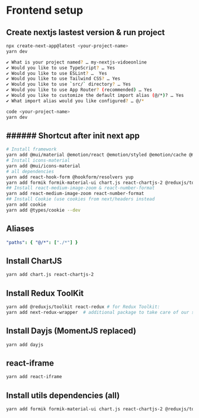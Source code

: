 # Frontend setup

## Create nextjs lastest version & run project

```bash
npx create-next-app@latest <your-project-name>
yarn dev

✔ What is your project named? … my-nextjs-vidoeonline
✔ Would you like to use TypeScript? … Yes
✔ Would you like to use ESLint? …  Yes
✔ Would you like to use Tailwind CSS? … Yes
✔ Would you like to use `src/` directory? … Yes
✔ Would you like to use App Router? (recommended) … Yes
✔ Would you like to customize the default import alias (@/*)? … Yes
✔ What import alias would you like configured? … @/*

code <your-project-name>
yarn dev
```

## ###### Shortcut after init next app

```bash
# Install framework
yarn add @mui/material @emotion/react @emotion/styled @emotion/cache @mui/x-data-grid
# Install icons-material
yarn add @mui/icons-material
# all dependencies
yarn add react-hook-form @hookform/resolvers yup 
yarn add formik formik-material-ui chart.js react-chartjs-2 @reduxjs/toolkit react-redux next-redux-wrapper axios react-medium-image-zoom react-iframe  dayjs
## Install react-medium-image-zoom & react-number-format
yarn add react-medium-image-zoom react-number-format
## Install Cookie (use cookies from next/headers instead
yarn add cookie
yarn add @types/cookie --dev
```

## Aliases

```yaml
"paths": { "@/*": ["./*"] }
```

## Install ChartJS

```bash
yarn add chart.js react-chartjs-2
```

## Install Redux ToolKit

```bash
yarn add @reduxjs/toolkit react-redux # for Redux Toolkit:
yarn add next-redux-wrapper  # additional package to take care of our server-side rendering:
```

## Install Dayjs (MomentJS replaced)

```bash
yarn add dayjs
```

## react-iframe

```bash
yarn add react-iframe
```

## Install utils dependencies (all)

```bash
yarn add formik formik-material-ui chart.js react-chartjs-2 @reduxjs/toolkit react-redux next-redux-wrapper axios react-medium-image-zoom react-iframe
```
